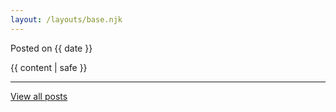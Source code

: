 ```yaml
---
layout: /layouts/base.njk
---
```

Posted on {{ date }}

{{ content | safe }}

---

[View all posts](/blog/)